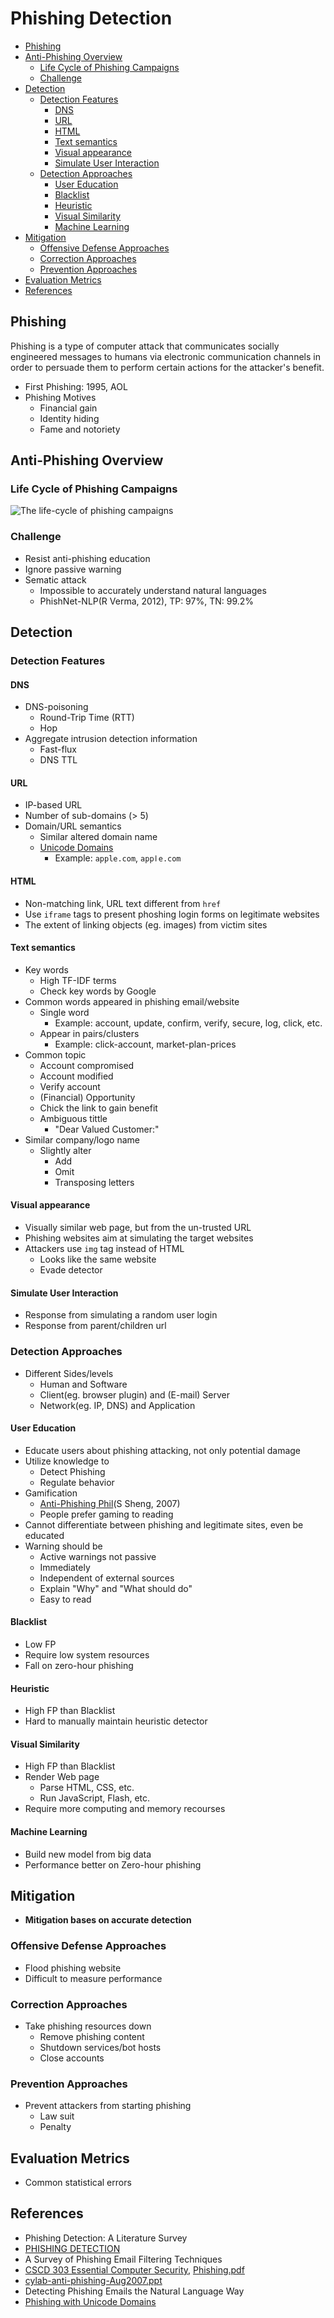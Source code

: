 # Phishing Detection

<!-- TOC -->

- [Phishing](#phishing)
- [Anti-Phishing Overview](#anti-phishing-overview)
    - [Life Cycle of Phishing Campaigns](#life-cycle-of-phishing-campaigns)
    - [Challenge](#challenge)
- [Detection](#detection)
    - [Detection Features](#detection-features)
        - [DNS](#dns)
        - [URL](#url)
        - [HTML](#html)
        - [Text semantics](#text-semantics)
        - [Visual appearance](#visual-appearance)
        - [Simulate User Interaction](#simulate-user-interaction)
    - [Detection Approaches](#detection-approaches)
        - [User Education](#user-education)
        - [Blacklist](#blacklist)
        - [Heuristic](#heuristic)
        - [Visual Similarity](#visual-similarity)
        - [Machine Learning](#machine-learning)
- [Mitigation](#mitigation)
    - [Offensive Defense Approaches](#offensive-defense-approaches)
    - [Correction Approaches](#correction-approaches)
    - [Prevention Approaches](#prevention-approaches)
- [Evaluation Metrics](#evaluation-metrics)
- [References](#references)

<!-- /TOC -->

## Phishing

Phishing is a type of computer attack that communicates socially engineered messages to humans via electronic communication channels in order to persuade them to perform certain actions for the attacker's benefit.

* First Phishing: 1995, AOL
* Phishing Motives
    * Financial gain
    * Identity hiding
    * Fame and notoriety

## Anti-Phishing Overview

### Life Cycle of Phishing Campaigns

![The life-cycle of phishing campaigns](images/life-cycle_of_phishing_campaigns.png)

### Challenge

* Resist anti-phishing education
* Ignore passive warning
* Sematic attack
    * Impossible to accurately understand natural languages
    * PhishNet-NLP(R Verma, 2012), TP: 97%, TN: 99.2%

## Detection

### Detection Features

#### DNS

* DNS-poisoning
    * Round-Trip Time (RTT)
    * Hop
* Aggregate intrusion detection information
    * Fast-flux
    * DNS TTL

#### URL

* IP-based URL
* Number of sub-domains (> 5)
* Domain/URL semantics
    * Similar altered domain name
    * [Unicode Domains](https://www.xudongz.com/blog/2017/idn-phishing/)
        * Example: `apple.com`, `аррӏе.com`

#### HTML

* Non-matching link, URL text different from `href`
* Use `iframe` tags to present phoshing login forms on legitimate websites
* The extent of linking objects (eg. images) from victim sites

#### Text semantics

* Key words
    * High TF-IDF terms
    * Check key words by Google
* Common words appeared in phishing email/website
    * Single word
        * Example: account, update, confirm, verify, secure, log, click, etc.
    * Appear in pairs/clusters
        * Example: click-account, market-plan-prices
* Common topic
    * Account compromised
    * Account modified
    * Verify account
    * (Financial) Opportunity
    * Chick the link to gain benefit
    * Ambiguous tittle
        * "Dear Valued Customer:"
* Similar company/logo name
    * Slightly alter
        * Add
        * Omit
        * Transposing letters

#### Visual appearance

* Visually similar web page, but from the un-trusted URL
* Phishing websites aim at simulating the target websites
* Attackers use `img` tag instead of HTML
    * Looks like the same website
    * Evade detector

#### Simulate User Interaction

* Response from simulating a random user login
* Response from parent/children url

### Detection Approaches

* Different Sides/levels
    * Human and Software
    * Client(eg. browser plugin) and (E-mail) Server
    * Network(eg. IP, DNS) and Application

#### User Education

* Educate users about phishing attacking, not only potential damage
* Utilize knowledge to
    * Detect Phishing
    * Regulate behavior
* Gamification
    * [Anti-Phishing Phil](http://www.ucl.ac.uk/cert/antiphishing/)(S Sheng, 2007)
    * People prefer gaming to reading
* Cannot differentiate between phishing and legitimate sites, even be educated
* Warning should be
    * Active warnings not passive
    * Immediately
    * Independent of external sources
    * Explain "Why" and "What should do"
    * Easy to read

#### Blacklist

* Low FP
* Require low system resources
* Fall on zero-hour phishing

#### Heuristic

* High FP than Blacklist
* Hard to manually maintain heuristic detector

#### Visual Similarity

* High FP than Blacklist
* Render Web page
    * Parse HTML, CSS, etc.
    * Run JavaScript, Flash, etc.
* Require more computing and memory recourses

#### Machine Learning

* Build new model from big data
* Performance better on Zero-hour phishing

## Mitigation

* **Mitigation bases on accurate detection**

### Offensive Defense Approaches

* Flood phishing website
* Difficult to measure performance

### Correction Approaches

* Take phishing resources down
    * Remove phishing content
    * Shutdown services/bot hosts
    * Close accounts

### Prevention Approaches

* Prevent attackers from starting phishing
    * Law suit
    * Penalty

## Evaluation Metrics

* Common statistical errors

## References

* Phishing Detection: A Literature Survey
* [PHISHING DETECTION](https://www.slideshare.net/ummeayesha/phishing-detection)
* A Survey of Phishing Email Filtering Techniques
* [CSCD 303 Essential Computer Security](http://penguin.ewu.edu/cscd303/), [Phishing.pdf](http://penguin.ewu.edu/cscd303/CourseNotes/CSCD303-Lecture11a-Phishing-2017.pdf)
* [cylab-anti-phishing-Aug2007.ppt](https://www.cs.cmu.edu/~jasonh/presentations/cylab-anti-phishing-Aug2007.ppt)
* Detecting Phishing Emails the Natural Language Way
* [Phishing with Unicode Domains](https://www.xudongz.com/blog/2017/idn-phishing/)
